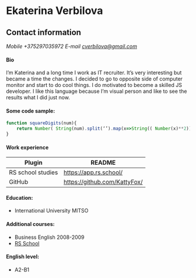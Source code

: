 # Ekaterina Verbilova
## Contact information
*Mobile +375297035972*
*E-mail cverbilova@gmail.com*

#### Bio
I’m Katerina and a long time I work as IT recruiter. It’s very interesting but became a time the changes.
I decided to go to opposite side of computer monitor and start to do cool things.
I do motivated to become a skilled JS developer.
I like this language because I’m visual person and like to see the results what I did just now.
#### Some code sample:
```javascript
function squareDigits(num){
    return Number( String(num).split(‘’).map(x=>String(( Number(x)**2))).join(‘’))
}
```
#### Work experience

| Plugin | README |
| ------ | ------ |
| RS school studies | https://app.rs.school/ |
| GitHub | https://github.com/KattyFox/ |


#### Education: 
* International University MITSO
#### Additional courses:
* Business English 2008-2009
* [RS School](https://rs.school/)
#### English level: 
* A2-B1
